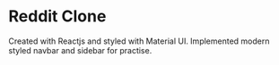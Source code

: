 # Reddit Clone

Created with Reactjs and styled with Material UI. Implemented modern styled navbar and sidebar for practise.